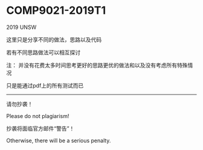 # COMP9021-2019T1
2019 UNSW

这里只是分享不同的做法，思路以及代码

若有不同思路做法可以相互探讨

注：
并没有花费太多时间思考更好的思路更优的做法和以及没有考虑所有特殊情况

只是能通过pdf上的所有测试而已

---------------------------
请勿抄袭！

Please do not plagiarism!

抄袭将面临官方邮件“警告”！

Otherwise, there will be a serious penalty. 
